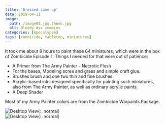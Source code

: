 ```yaml
---
title: 'Dressed some up'
date: 2019-04-11
image:
  path: /image03.jpg.thumb.jpg
  alt: Bloody Ass zombies
categories: [Apocalypse]
tags: [zombicide, tabletop, miniatures]
---
```

It took me about 8 hours to paint these 64 miniatures, which were in the box of Zombicide Episode 1. 
Things I needed for that were out of patience:
* A Primer from The Army Painter - Necrotic Flesh
* For the bases, Modeling scree and grass  and simple craft glue.
* Brushes brush and one two thin and fine brushes
* Acrylic-based inks designed specifically for painting such miniatures, also from The Army Painter, as well as ordinary acrylic paints.
* A Deep Shader

Most of my Army Painter colors are from the Zombicide Warpaints Package.

![Desktop View](/image02.jpg){: .normal} \
![Desktop View](/image03.jpg){: .normal}


